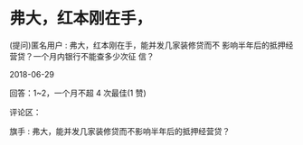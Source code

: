 # 弗大，红本刚在手，

(提问)匿名用户 : 弗大，红本刚在手，能并发几家装修贷而不 影响半年后的抵押经营贷？一个月内银行不能查多少次征 信？

2018-06-29

回答：1~2，一个月不超 4 次最佳(1 赞)

评论区：

旗手 : 弗大，能并发几家装修贷而不影响半年后的抵押经营贷？